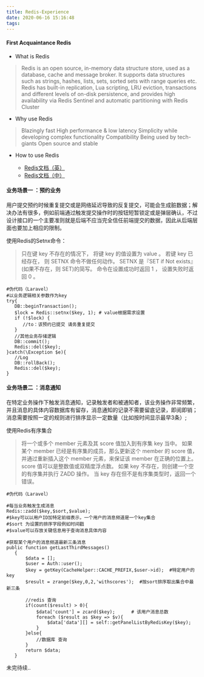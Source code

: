 ```yaml
---
title: Redis-Experience
date: 2020-06-16 15:16:48
tags:
---
```


#### First Acquaintance Redis

* What is Redis
> Redis is an open source, in-memory data structure store, used as a database, cache and message broker. It supports data structures such as strings, hashes, lists, sets, sorted sets with range queries etc. Redis has built-in replication, Lua scripting, LRU eviction, transactions and different levels of on-disk persistence, and provides high availability via Redis Sentinel and automatic partitioning with Redis Cluster
* Why use Redis
> Blazingly fast
> High performance & low latency
> Simplicity while developing complex functionality
> Compatibility
> Being used by tech-giants
> Open source and stable
* How to use Redis

  * [Redis文档（英）](https://redis.io/documentation)
  * [Redis文档（中）](http://redisdoc.com/)

<!-- more -->

#### 业务场景一 ：预约业务

用户提交预约时候重复提交或是网络延迟导致的反复提交，可能会生成脏数据；解决办法有很多，例如前端通过触发提交操作时的按钮短暂锁定或是弹层确认，不过设计接口的一个主要准则就是后端不应当完全信任前端提交的数据，因此从后端层面也要加上相应的限制。

使用Redis的Setnx命令：


>只在键 key 不存在的情况下， 将键 key 的值设置为 value 。
若键 key 已经存在， 则 SETNX 命令不做任何动作。
SETNX 是『SET if Not exists』(如果不存在，则 SET)的简写。
命令在设置成功时返回 1 ， 设置失败时返回 0 。

```
#伪代码（Laravel）
#以业务逻辑相关参数作为key
try{
   DB::beginTransaction();
   $lock = Redis::setnx($key, 1); # value根据需求设置 
   if (!$lock) {
      //to：该预约已提交 请务重复提交
   }
   //其他业务存储逻辑
   DB::commit();
   Redis::del($key);
}catch(\Exception $e){
   //Log
   DB::rollBack();
   Redis::del($key);
}
```

#### 业务场景二 ：消息通知
在特定业务操作下触发消息通知，记录触发者和被通知者，该业务操作非常频繁，并且消息的具体内容数据库有留存，消息通知的记录不需要留底记录，即阅即销；消息需要按照一定的规则进行排序显示一定数量（比如按时间显示最早3条）;

使用Redis有序集合

>将一个或多个 member 元素及其 score 值加入到有序集 key 当中。
如果某个 member 已经是有序集的成员，那么更新这个 member 的 score 值，并通过重新插入这个 member 元素，来保证该 member 在正确的位置上。
score 值可以是整数值或双精度浮点数。
如果 key 不存在，则创建一个空的有序集并执行 ZADD 操作。
当 key 存在但不是有序集类型时，返回一个错误。

```
#伪代码（Laravel）

#每当业务触发生成消息
Redis::zadd($key,$sort,$value);
#$key可以以用户ID加特定前缀表示，一个用户的消息频道是一个key集合
#$sort 为设置的排序字段例如时间戳
#$value可以存放关键信息用于查询消息具体内容

#获取某个用户的消息频道最新三条消息
public function getLastThirdMessages()
   {
       $data = [];
       $user = Auth::user();
       $key = getKey(CacheHelper::CACHE_PREFIX,$user->id);  #特定用户的key
       $result = zrange($key,0,2,'withscores');  #按sort排序取出集合中最新三条

       //redis 查询
       if(count($result) > 0){
           $data['count'] = zcard($key);      # 该用户消息总数
           foreach ($result as $key => $v){
               $data['data'][] = self::getPanelListByRedisKey($key);
           }
       }else{
           //数据库 查询
       }
       return $data;
   }
```
未完待续..

